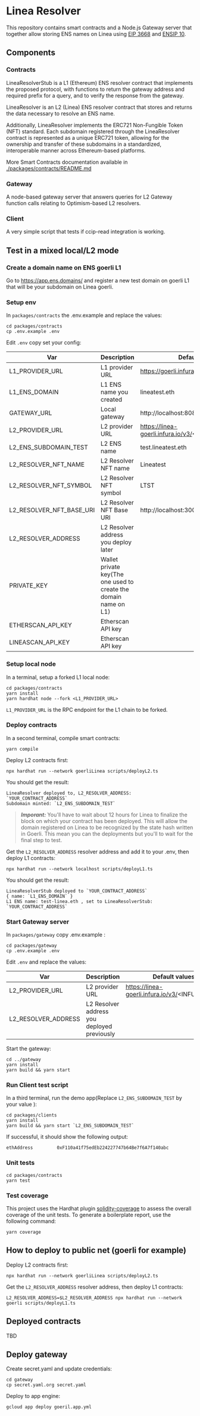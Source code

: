 # Linea Resolver

This repository contains smart contracts and a Node.js Gateway server that together allow storing ENS names on Linea using [EIP 3668](https://eips.ethereum.org/EIPS/eip-3668) and [ENSIP 10](https://docs.ens.domains/ens-improvement-proposals/ensip-10-wildcard-resolution).

## Components

### Contracts

LineaResolverStub is a L1 (Ethereum) ENS resolver contract that implements the proposed protocol, with functions to return the gateway address and required prefix for a query, and to verify the response from the gateway.

LineaResolver is an L2 (Linea) ENS resolver contract that stores and returns the data necessary to resolve an ENS name.

Additionally, LineaResolver implements the ERC721 Non-Fungible Token (NFT) standard. Each subdomain registered through the LineaResolver contract is represented as a unique ERC721 token, allowing for the ownership and transfer of these subdomains in a standardized, interoperable manner across Ethereum-based platforms.

More Smart Contracts documentation available in [./packages/contracts/README.md](./packages/contracts/README.md)

### Gateway

A node-based gateway server that answers queries for L2 Gateway function calls relating to Optimism-based L2 resolvers.

### Client

A very simple script that tests if ccip-read integration is working.

## Test in a mixed local/L2 mode

### Create a domain name on ENS goerli L1

Go to https://app.ens.domains/ and register a new test domain on goerli L1 that will be your subdomain on Linea goerli.

### Setup env

In `packages/contracts` the .env.example and replace the values:

```shell
cd packages/contracts
cp .env.example .env
```

Edit `.env` copy set your config:

| Var                      | Description                                                      | Default values                                 |
| ------------------------ | ---------------------------------------------------------------- | ---------------------------------------------- |
| L1_PROVIDER_URL          | L1 provider URL                                                  | https://goerli.infura.io/v3/<INFURA_KEY>       |
| L1_ENS_DOMAIN            | L1 ENS name you created                                          | lineatest.eth                                  |
| GATEWAY_URL              | Local gateway                                                    | http://localhost:8080/{sender}/{data}.json     |
| L2_PROVIDER_URL          | L2 provider URL                                                  | https://linea-goerli.infura.io/v3/<INFURA_KEY> |
| L2_ENS_SUBDOMAIN_TEST    | L2 ENS name                                                      | test.lineatest.eth                             |
| L2_RESOLVER_NFT_NAME     | L2 Resolver NFT name                                             | Lineatest                                      |
| L2_RESOLVER_NFT_SYMBOL   | L2 Resolver NFT symbol                                           | LTST                                           |
| L2_RESOLVER_NFT_BASE_URI | L2 Resolver NFT Base URI                                         | http://localhost:3000/metadata/                |
| L2_RESOLVER_ADDRESS      | L2 Resolver address you deploy later                             |                                                |
| PRIVATE_KEY              | Wallet private key(The one used to create the domain name on L1) |                                                |
| ETHERSCAN_API_KEY        | Etherscan API key                                                |                                                |
| LINEASCAN_API_KEY        | Etherscan API key                                                |                                                |

### Setup local node

In a terminal, setup a forked L1 local node:

```shell
cd packages/contracts
yarn install
yarn hardhat node --fork <L1_PROVIDER_URL>
```

`L1_PROVIDER_URL` is the RPC endpoint for the L1 chain to be forked.

### Deploy contracts

In a second terminal, compile smart contracts:

```shell
yarn compile
```

Deploy L2 contracts first:

```shell
npx hardhat run --network goerliLinea scripts/deployL2.ts
```

You should get the result:

```shell
LineaResolver deployed to, L2_RESOLVER_ADDRESS: `YOUR_CONTRACT_ADDRESS`
Subdomain minted: `L2_ENS_SUBDOMAIN_TEST`
```

> **_Imporant:_** You'll have to wait about 12 hours for Linea to finalize the block on which your contract has been deployed. This will allow the domain registered on Linea to be recognized by the state hash written in Goerli. This mean you can the deployments but you'll to wait for the final step to test.

Get the `L2_RESOLVER_ADDRESS` resolver address and add it to your .env, then deploy L1 contracts:

```shell
npx hardhat run --network localhost scripts/deployL1.ts
```

You should get the result:

```shell
LineaResolverStub deployed to `YOUR_CONTRACT_ADDRESS`
{ name: `L1_ENS_DOMAIN` }
L1 ENS name: test-linea.eth , set to LineaResolverStub: `YOUR_CONTRACT_ADDRESS`
```

### Start Gateway server

In `packages/gateway` copy .env.example :

```shell
cd packages/gateway
cp .env.example .env
```

Edit `.env` and replace the values:

| Var                 | Description                                 | Default values                                 |
| ------------------- | ------------------------------------------- | ---------------------------------------------- |
| L2_PROVIDER_URL     | L2 provider URL                             | https://linea-goerli.infura.io/v3/<INFURA_KEY> |
| L2_RESOLVER_ADDRESS | L2 Resolver address you deployed previously |                                                |

Start the gateway:

```shell
cd ../gateway
yarn install
yarn build && yarn start
```

### Run Client test script

In a third terminal, run the demo app(Replace `L2_ENS_SUBDOMAIN_TEST` by your value ):

```shell
cd packages/clients
yarn install
yarn build && yarn start `L2_ENS_SUBDOMAIN_TEST`
```

If successful, it should show the following output:

```shell
ethAddress         0xF110a41f75edEb224227747b64Be7f6A7f140abc
```

### Unit tests

```shell
cd packages/contracts
yarn test
```

### Test coverage

This project uses the Hardhat plugin [solidity-coverage](https://github.com/sc-forks/solidity-coverage/blob/master/HARDHAT_README.md) to assess the overall coverage of the unit tests.
To generate a boilerplate report, use the following command:

```shell
yarn coverage
```

## How to deploy to public net (goerli for example)

Deploy L2 contracts first:

```shell
npx hardhat run --network goerliLinea scripts/deployL2.ts
```

Get the `L2_RESOLVER_ADDRESS` resolver address, then deploy L1 contracts:

```
L2_RESOLVER_ADDRESS=$L2_RESOLVER_ADDRESS npx hardhat run --network goerli scripts/deployL1.ts
```

## Deployed contracts

TBD

## Deploy gateway

Create secret.yaml and update credentials:

```
cd gateway
cp secret.yaml.org secret.yaml
```

Deploy to app engine:

```
gcloud app deploy goeril.app.yml
```
